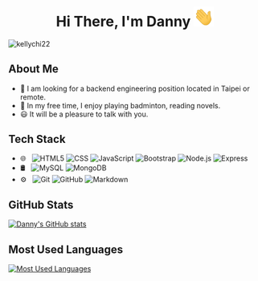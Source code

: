 <h1  align="Center"> Hi There, I'm Danny <img  src="https://raw.githubusercontent.com/ABSphreak/ABSphreak/master/gifs/Hi.gif"  width="40px"  />  </h1>

<p align="left"> <img src="https://komarev.com/ghpvc/?username=DannyHucc&label=Profile%20views&color=0e75b6&style=flat" alt="kellychi22" /> </p>

## About Me
- 🌱 I am looking for a backend engineering position located in Taipei or remote.
- 📖 In my free time, I enjoy playing badminton, reading novels.
- 😃 It will be a pleasure to talk with you.

## Tech Stack
- 🌐 &nbsp;
  ![HTML5](https://img.shields.io/badge/-HTML5-333333?style=flat&logo=HTML5)
  ![CSS](https://img.shields.io/badge/-CSS-333333?style=flat&logo=CSS3&logoColor=1572B6)
  ![JavaScript](https://img.shields.io/badge/-JavaScript-333333?style=flat&logo=javascript)
  ![Bootstrap](https://img.shields.io/badge/-Bootstrap-333333?style=flat&logo=bootstrap&logoColor=563D7C)
  ![Node.js](https://img.shields.io/badge/-Node.js-333333?style=flat&logo=node.js)
  ![Express](https://img.shields.io/badge/-Express-000?&logo=Express)
- 🛢 &nbsp;
  ![MySQL](https://img.shields.io/badge/-MySQL-333333?style=flat&logo=mysql)
  ![MongoDB](https://img.shields.io/badge/-MongoDB-333333?style=flat&logo=mongodb)
- ⚙️ &nbsp;
  ![Git](https://img.shields.io/badge/-Git-333333?style=flat&logo=git)
  ![GitHub](https://img.shields.io/badge/-GitHub-333333?style=flat&logo=github)
  ![Markdown](https://img.shields.io/badge/-Markdown-333333?style=flat&logo=markdown)

## GitHub Stats
 [![Danny's GitHub stats](https://github-readme-stats.vercel.app/api?username=DannyHucc&hide=stars,prs&show_icons=true&theme=algolia)](https://github.com/DannyHucc)

## Most Used Languages
 [![Most Used Languages](https://github-readme-stats.vercel.app/api/top-langs/?username=DannyHucc&layout=pie)](https://github.com/DannyHucc)
